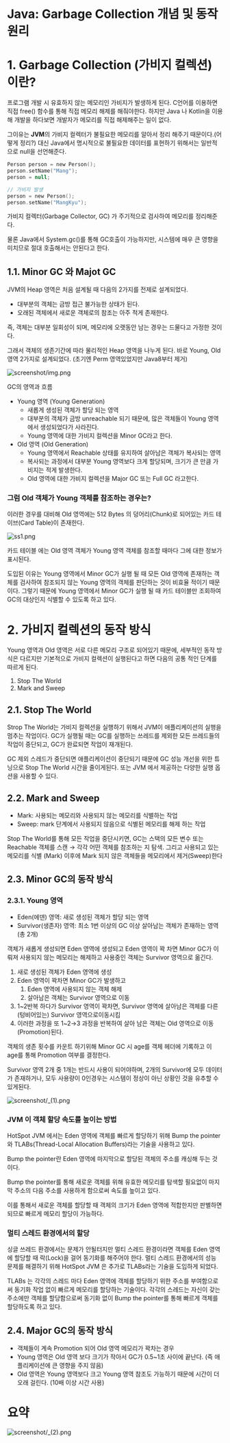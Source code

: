 # Java: Garbage Collection 개념 및 동작 원리

# 1. Garbage Collection (가비지 컬렉션)이란?

프로그램 개발 시 유효하지 않는 메모리인 가비지가 발생하게 된다. C언어를 이용하면 직접 free() 함수를 통해 직접 메모리 해제를 해줘야한다. 하지만 Java 나 Kotlin을 이용해 개발을 하다보면 개발자가 메모리를 직접 해제해주는 일이 없다.

그이유는 **JVM**의 가비지 컬렉터가 불필요한 메모리를 알아서 정리 해주기 때문이다.(어떻게 정리?) 대신 Java에서 명시적으로 불필요한 데이터를 표현하기 위해서는 일반적으로 null을 선언해준다.

```kotlin
Person person = new Person();
person.setName("Mang");
person = null;

// 가비지 발생
person = new Person();
person.setName("MangKyu");
```

가비지 컬렉터(Garbage Collector, GC) 가 주기적으로 검사하여 메모리를 정리해준다.

물론 Java에서 System.gc()를 통해 GC호출이 가능하지만, 시스템에 매우 큰 영향을 미치므로 절대 호출해서는 안된다고 한다.

## 1.1. Minor GC 와 Majot GC

JVM의 Heap 영역은 처음 설계될 때 다음의 2가지를 전제로 설계되었다.

- 대부분의 객체는 금방 접근 불가능한 상태가 된다.
- 오래된 객체에서 새로운 객체로의 참조는 아주 적게 존재한다.

즉, 객체는 대부분 일회성이 되며, 메모리에 오랫동안 남는 경우는 드물다고 가정한 것이다.

그래서 객체의 생존기간에 따라 물리적인 Heap 영역을 나누게 된다. 바로 Young, Old 영역 2가지로 설계되었다. (초기엔 Perm 영역있었지만 Java8부터 제거)

![screenshot/img.png](screenshot/img.png)

GC의 영역과 흐름

- Young 영역 (Young Generation)
    - 새롭게 생성된 객체가 할당 되는 영역
    - 대부분의 객체가 금방 unreachable 되기 때문에, 많은 객체들이 Young 영역에서 생성되었다가 사라진다.
    - Young 영역에 대한 가비지 컬렉션을 Minor GC라고 한다.
- Old 영역 (Old Generation)
    - Young 영역에서 Reachable 상태를 유지하여 살아남은 객체가 복사되는 영역
    - 복사되는 과정에서 대부분 Young 영역보다 크게 할당되며, 크기가 큰 만큼 가비지는 적게 발생한다.
    - Old 영역에 대한 가비지 컬렉션을 Major GC 또는 Full GC 라고한다.

### 그럼 Old 객체가 Young 객체를 참조하는 경우는?

이러한 경우를 대비해 Old 영역에는 512 Bytes 의 덩어리(Chunk)로 되어있는 카드 테이브(Card Table)이 존재한다.

![ss1.png](ss1.png)

카드 테이블 에는 Old 영역 객체가 Young 영역 객체를 참조할 때마다 그에 대한 정보가 표시된다.

도입된 이유는 Young 영역에서 Minor GC가 실행 될 때 모든 Old 영역에 존재하는 객체를 검사하여 참조되지 않는 Young 영역의 객체를 판단하는 것이 비효율 적이기 때문이다. 그렇기 때문에 Young 영역에서 Minor GC가 실행 될 때 카드 테이블만 조회하여 GC의 대상인지 식별할 수 있도록 하고 있다.

# 2. 가비지 컬렉션의 동작 방식

Young 영역과 Old 영역은 서로 다른 메모리 구조로 되어있기 때문에, 세부적인 동작 방식은 다르지만 기본적으로 가비지 컬렉션이 실행된다고 하면 다음의 공통 적인 단계를 따르게 된다.

1. Stop The World
2. Mark and Sweep

## 2.1. Stop The World

Strop The World는 가비지 컬렉션을 실행하기 위해서 JVM이 애플리케이션의 실행을 멈추는 작업이다. GC가 실행될 때는 GC를 실행하는 쓰레드를 제외한 모든 쓰레드들의 작업이 중단되고, GC가 완료되면 작업이 재개된다.

GC 제외 스레드가 중단되면 애플리케이션이 중단되기 때문에 GC 성능 개선을 위한 튜닝으로 Stop The World 시간을 줄이게된다. 또는 JVM 에서 제공하는 다양한 실행 옵션을 사용할 수 있다.

## 2.2. Mark and Sweep

- Mark: 사용되는 메모리와 사용되지 않는 메모리를 식별하는 작업
- Sweep: mark 단계에서 사용되지 않음으로 식별된 메모리를 해제 하는 작업

Stop The World를 통해 모든 작업을 중단시키면, GC는 스택의 모든 변수 또는 Reachable 객체를 스캔 → 각각 어떤 객체를 참조하는 지 탐색. 그리고 사용되고 있는 메모리를 식별 (Mark) 이후에 Mark 되지 않은 객체들을 메모리에서 제거(Sweep)한다

## 2.3. Minor GC의 동작 방식

### 2.3.1. Young 영역

- Eden(에덴) 영역: 새로 생성된 객체가 할당 되는 영역
- Survivor(생존자) 영역: 최소 1번 이상의 GC 이상 살아남는 객체가 존재하는 영역 (총 2개)

객체가 새롭게 생성되면 Eden 영역에 생성되고 Eden 영역이 꽉 차면 Minor GC가 이뤄져 사용되지 않는 메모리는 해제하고 사용중인 객체는 Survivor 영역으로 옮긴다.

1. 새로 생성된 객체가 Eden 영역에 생성
2. Eden 영역이 꽉차면 Minor GC가 발생하고 
    1. Eden 영역에 사용되지 않는 객체 해제
    2. 살아남은 객체는 Survivor 영역으로 이동
3. 1~2반복 하다가 Survivor 영역이 꽉차면, Survivor 영역에 살아남은 객체를 다른 (텅비어있는) Survivor 영역으로이동시킴
4. 이러한 과정을 또 1~2→3 과정을 반복하여 살아 남은 객체는 Old 영역으로 이동(Promotion)된다.

객체의 생존 횟수를 카운트 하기위해 Minor GC 시 age를 객체 헤더에 기록하고 이 age를 통해 Promotion 여부를 결정한다.

Survivor 영역 2개 중 1개는 반드시 사용이 되어야하며, 2개의 Survivor에 모두 데이터가 존재하거나, 모두 사용량이 0인경우는 시스템이 정상이 아닌 상황인 것을 유추할 수 있게된다.

![screenshot/_(1).png](screenshot/_(1).png)

### JVM 이 객체 할당 속도를 높이는 방법

HotSpot JVM 에서는 Eden 영역에 객체를 빠르게 할당하기 위해 Bump the pointer와 TLABs(Thread-Local Allocation Buffers)라는 기술을 사용하고 있다.

Bump the pointer란 Eden 영역에 마지막으로 할당된 객체의 주소를 캐싱해 두는 것이다.

Bump the pointer를 통해 새로운 객체를 위해 유효한 메모리를 탐색할 필요없이 마지막 주소의 다음 주소를 사용하게 함으로써 속도를 높이고 있다.

이를 통해서 새로운 객체를 할당할 때 객체의 크기가 Eden 영역에 적합한지만 판별하면 되므로 빠르게 메모리 할당이 가능하다.

### 멀티 스레드 환경에서의 할당

싱글 쓰레드 환경에서는 문제가 안될터지만 멀티 스레드 환경이라면 객체를 Eden 영역에 할당할 때 락(Lock)을 걸어 동기화를 해주어야 한다. 멀티 스레드 환경에서의 성능 문제를 해결하기 위해 HotSpot JVM 은 추가로 TLABs라는 기술을 도입하게 되었다.

TLABs 는 각각의 스레드 마다 Eden 영역에 객체를 할당하기 위한 주소를 부여함으로써 동기화 작업 없이 빠르게 메모리를 할당하는 기술이다. 각각의 스레드는 자신이 갖는 주소에만 객체를 할당함으로써 동기화 없이 Bump the pointer를 통해 빠르게 객체를 할당하도록 하고 있다.

## 2.4. Major GC의 동작 방식

- 객체들이 계속 Promotion 되어 Old 영역 메모리가 꽉차는 경우
- Young 영역은 Old 영역 보다 크기가 작아서 GC가 0.5~1초 사이에 끝난다. (즉 애플리케이션에 큰 영향을 주지 않음)
- Old 영역은 Young 영역보다 크고 Young 영역 참조도 가능하기 때문에 시간이 더 오래 걸린다. (10배 이상 시간 사용)

# 요약

![screenshot/_(2).png](screenshot/_(2).png)